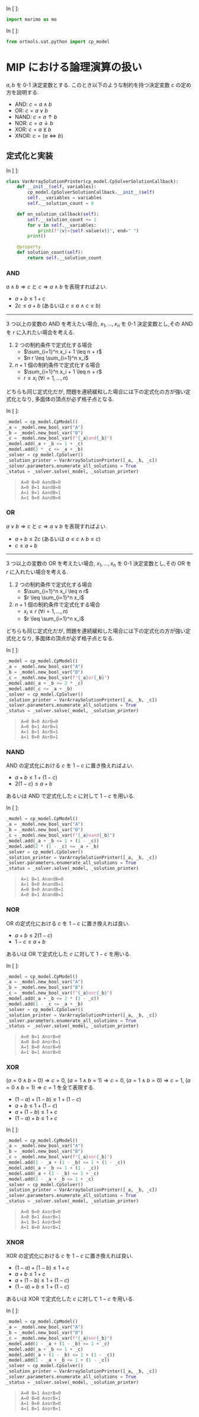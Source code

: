 In [ ]:
```python
import marimo as mo
```

In [ ]:
```python
from ortools.sat.python import cp_model
```

# MIP における論理演算の扱い

$a, b$ を 0-1 決定変数とする.
このとき以下のような制約を持つ決定変数 $c$ の定め方を説明する.

- AND: $c = a \land b$
- OR: $c = a \lor b$
- NAND: $c = a \uparrow b$
- NOR: $c = a \downarrow b$
- XOR: $c = a \veebar b$
- XNOR: $c = (a \Leftrightarrow b)$

## 定式化と実装

In [ ]:
```python
class VarArraySolutionPrinter(cp_model.CpSolverSolutionCallback):
    def __init__(self, variables):
        cp_model.CpSolverSolutionCallback.__init__(self)
        self.__variables = variables
        self.__solution_count = 0

    def on_solution_callback(self):
        self.__solution_count += 1
        for v in self.__variables:
            print(f"{v}={self.value(v)}", end=" ")
        print()

    @property
    def solution_count(self):
        return self.__solution_count
```

### AND

$a \land b \Rightarrow c$ と $c \Rightarrow a \land b$ を表現すればよい.

- $a + b \leq 1 + c$
- $2 c \leq a + b$ (あるいは $c \leq a \ \land \ c \leq b$)

---

3 つ以上の変数の AND を考えたい場合,
$x_1, \dots, x_n$ を 0-1 決定変数とし,その AND を $r$ に入れたい場合を考える.

1. $2$ つの制約条件で定式化する場合
    - $\sum_{i=1}^n x_i + 1 \leq n + r$
    - $n r \leq \sum_{i=1}^n x_i$
1. $n + 1$ 個の制約条件で定式化する場合
    - $\sum_{i=1}^n x_i + 1 \leq n + r$
    - $r \leq x_i \ (\forall i = 1, \dots, n)$

どちらも同じ定式化だが, 問題を連続緩和した場合には下の定式化の方が強い定式化となり,
多面体の頂点が必ず格子点となる.

In [ ]:
```python
_model = cp_model.CpModel()
_a = _model.new_bool_var("A")
_b = _model.new_bool_var("B")
_c = _model.new_bool_var(f"{_a}and{_b}")
_model.add(_a + _b <= 1 + _c)
_model.add(2 * _c <= _a + _b)
_solver = cp_model.CpSolver()
_solution_printer = VarArraySolutionPrinter([_a, _b, _c])
_solver.parameters.enumerate_all_solutions = True
_status = _solver.solve(_model, _solution_printer)
```

> ```
> A=0 B=0 AandB=0 
> A=0 B=1 AandB=0 
> A=1 B=1 AandB=1 
> A=1 B=0 AandB=0
> ```

### OR

$a \lor b \Rightarrow c$ と $c \Rightarrow a \lor b$ を表現すればよい.

- $a + b \leq 2 c$ (あるいは $a \leq c \ \land \ b \leq c$)
- $c \leq a + b$

---

3 つ以上の変数の OR を考えたい場合,
$x_1, \dots, x_n$ を 0-1 決定変数とし,その OR を $r$ に入れたい場合を考える.

1. $2$ つの制約条件で定式化する場合
    - $\sum_{i=1}^n x_i \leq n r$
    - $r \leq \sum_{i=1}^n x_i$
1. $n + 1$ 個の制約条件で定式化する場合
    - $x_i \leq r \ (\forall i = 1, \dots, n)$
    - $r \leq \sum_{i=1}^n x_i$

どちらも同じ定式化だが, 問題を連続緩和した場合には下の定式化の方が強い定式化となり,
多面体の頂点が必ず格子点となる.

In [ ]:
```python
_model = cp_model.CpModel()
_a = _model.new_bool_var("A")
_b = _model.new_bool_var("B")
_c = _model.new_bool_var(f"{_a}or{_b}")
_model.add(_a + _b <= 2 * _c)
_model.add(_c <= _a + _b)
_solver = cp_model.CpSolver()
_solution_printer = VarArraySolutionPrinter([_a, _b, _c])
_solver.parameters.enumerate_all_solutions = True
_status = _solver.solve(_model, _solution_printer)
```

> ```
> A=0 B=0 AorB=0 
> A=0 B=1 AorB=1 
> A=1 B=1 AorB=1 
> A=1 B=0 AorB=1
> ```

### NAND

AND の定式化における $c$ を $1 - c$ に置き換えればよい.

- $a + b \leq 1 + (1 - c)$
- $2 (1 - c) \leq a + b$

あるいは AND で定式化した $c$ に対して $1 - c$ を用いる.

In [ ]:
```python
_model = cp_model.CpModel()
_a = _model.new_bool_var("A")
_b = _model.new_bool_var("B")
_c = _model.new_bool_var(f"{_a}nand{_b}")
_model.add(_a + _b <= 1 + (1 - _c))
_model.add(2 * (1 - _c) <= _a + _b)
_solver = cp_model.CpSolver()
_solution_printer = VarArraySolutionPrinter([_a, _b, _c])
_solver.parameters.enumerate_all_solutions = True
_status = _solver.solve(_model, _solution_printer)
```

> ```
> A=1 B=1 AnandB=0 
> A=1 B=0 AnandB=1 
> A=0 B=0 AnandB=1 
> A=0 B=1 AnandB=1
> ```

### NOR

OR の定式化における $c$ を $1 - c$ に置き換えれば良い.

- $a + b \leq 2 (1 - c)$
- $1 - c \leq a + b$

あるいは OR で定式化した $c$ に対して $1 - c$ を用いる.

In [ ]:
```python
_model = cp_model.CpModel()
_a = _model.new_bool_var("A")
_b = _model.new_bool_var("B")
_c = _model.new_bool_var(f"{_a}nor{_b}")
_model.add(_a + _b <= 2 * (1 - _c))
_model.add(1 - _c <= _a + _b)
_solver = cp_model.CpSolver()
_solution_printer = VarArraySolutionPrinter([_a, _b, _c])
_solver.parameters.enumerate_all_solutions = True
_status = _solver.solve(_model, _solution_printer)
```

> ```
> A=0 B=1 AnorB=0 
> A=0 B=0 AnorB=1 
> A=1 B=0 AnorB=0 
> A=1 B=1 AnorB=0
> ```

### XOR

$(a = 0 \land b = 0) \Rightarrow c = 0$, $(a = 1 \land b = 1) \Rightarrow c = 0$, $(a = 1 \land b = 0) \Rightarrow c = 1$, $(a = 0 \land b = 1) \Rightarrow c = 1$ を全て表現する.

- $(1 - a) + (1 - b) \leq 1 + (1 - c)$
- $a + b \leq 1 + (1 - c)$
- $a + (1 - b) \leq 1 + c$
- $(1 - a) + b \leq 1 + c$

In [ ]:
```python
_model = cp_model.CpModel()
_a = _model.new_bool_var("A")
_b = _model.new_bool_var("B")
_c = _model.new_bool_var(f"{_a}xor{_b}")
_model.add(1 - _a + (1 - _b) <= 1 + (1 - _c))
_model.add(_a + _b <= 1 + (1 - _c))
_model.add(_a + (1 - _b) <= 1 + _c)
_model.add(1 - _a + _b <= 1 + _c)
_solver = cp_model.CpSolver()
_solution_printer = VarArraySolutionPrinter([_a, _b, _c])
_solver.parameters.enumerate_all_solutions = True
_status = _solver.solve(_model, _solution_printer)
```

> ```
> A=0 B=0 AxorB=0 
> A=0 B=1 AxorB=1 
> A=1 B=1 AxorB=0 
> A=1 B=0 AxorB=1
> ```

### XNOR

XOR の定式化における $c$ を $1 - c$ に置き換えれば良い.

- $(1 - a) + (1 - b) \leq 1 + c$
- $a + b \leq 1 + c$
- $a + (1 - b) \leq 1 + (1 - c)$
- $(1 - a) + b \leq 1 + (1 - c)$

あるいは XOR で定式化した $c$ に対して $1 - c$ を用いる.

In [ ]:
```python
_model = cp_model.CpModel()
_a = _model.new_bool_var("A")
_b = _model.new_bool_var("B")
_c = _model.new_bool_var(f"{_a}xor{_b}")
_model.add(1 - _a + (1 - _b) <= 1 + _c)
_model.add(_a + _b <= 1 + _c)
_model.add(_a + (1 - _b) <= 1 + (1 - _c))
_model.add(1 - _a + _b <= 1 + (1 - _c))
_solver = cp_model.CpSolver()
_solution_printer = VarArraySolutionPrinter([_a, _b, _c])
_solver.parameters.enumerate_all_solutions = True
_status = _solver.solve(_model, _solution_printer)
```

> ```
> A=0 B=1 AxorB=0 
> A=0 B=0 AxorB=1 
> A=1 B=0 AxorB=0 
> A=1 B=1 AxorB=1
> ```
